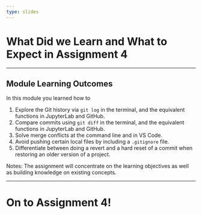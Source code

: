 ```yaml
---
type: slides
---
```


# What Did we Learn and What to Expect in Assignment 4

---

## Module Learning Outcomes

In this module you learned how to

1. Explore the Git history via `git log` in the terminal, and the equivalent functions in JupyterLab and GitHub.
2. Compare commits using `git diff` in the terminal, and the equivalent functions in JupyterLab and GitHub.
3. Solve merge conflicts at the command line and in VS Code.
4. Avoid pushing certain local files by including a `.gitignore` file.
5. Differentiate between doing a revert and a hard reset of a commit when restoring an older version of a project.

Notes:
The assignment will concentrate on the learning objectives as well as building knowledge on existing concepts.

---

# On to Assignment 4!
